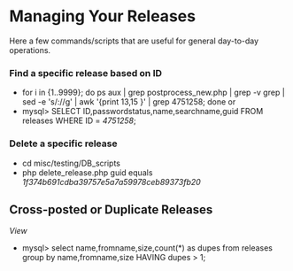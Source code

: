 # Managing Your Releases

Here a few commands/scripts that are useful for general day-to-day operations.

### Find a specific release based on ID

* for i in {1..9999}; do ps aux | grep postprocess_new.php | grep -v grep | sed -e 's/://g' | awk '{print $13,$15 }' | grep 4751258; done
or
* mysql> SELECT ID,passwordstatus,name,searchname,guid FROM releases WHERE ID = _4751258_;


### Delete a specific release

* cd misc/testing/DB_scripts
* php delete_release.php guid equals _1f374b691cdba39757e5a7a59978ceb89373fb20_

## Cross-posted or Duplicate Releases

_View_
* mysql> select name,fromname,size,count(*) as dupes from releases group by name,fromname,size HAVING dupes > 1;